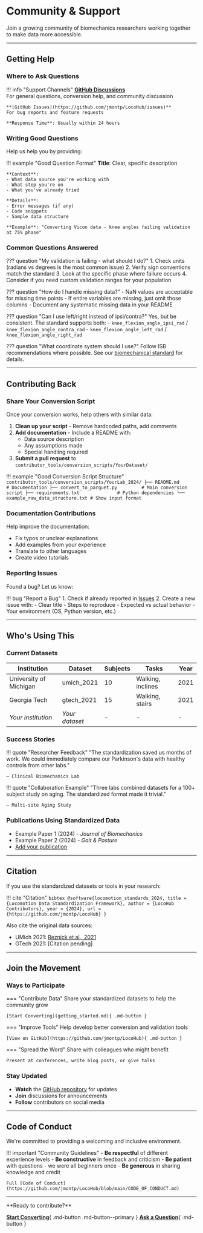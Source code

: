 # Community & Support

Join a growing community of biomechanics researchers working together to make data more accessible.

---

## Getting Help

### Where to Ask Questions

!!! info "Support Channels"
    **[GitHub Discussions](https://github.com/jmontp/LocoHub/discussions)**  
    For general questions, conversion help, and community discussion
    
    **[GitHub Issues](https://github.com/jmontp/LocoHub/issues)**  
    For bug reports and feature requests
    
    **Response Time**: Usually within 24 hours

### Writing Good Questions

Help us help you by providing:

!!! example "Good Question Format"
    **Title**: Clear, specific description
    
    **Context**:
    - What data source you're working with
    - What step you're on
    - What you've already tried
    
    **Details**:
    - Error messages (if any)
    - Code snippets
    - Sample data structure
    
    **Example**: "Converting Vicon data - knee angles failing validation at 75% phase"

### Common Questions Answered

??? question "My validation is failing - what should I do?"
    1. Check units (radians vs degrees is the most common issue)
    2. Verify sign conventions match the standard
    3. Look at the specific phase where failure occurs
    4. Consider if you need custom validation ranges for your population

??? question "How do I handle missing data?"
    - NaN values are acceptable for missing time points
    - If entire variables are missing, just omit those columns
    - Document any systematic missing data in your README

??? question "Can I use left/right instead of ipsi/contra?"
    Yes, but be consistent. The standard supports both:
    - `knee_flexion_angle_ipsi_rad` / `knee_flexion_angle_contra_rad`
    - `knee_flexion_angle_left_rad` / `knee_flexion_angle_right_rad`

??? question "What coordinate system should I use?"
    Follow ISB recommendations where possible. See our [biomechanical standard](../reference/biomechanical_standard/) for details.

---

## Contributing Back

### Share Your Conversion Script

Once your conversion works, help others with similar data:

1. **Clean up your script** - Remove hardcoded paths, add comments
2. **Add documentation** - Include a README with:
   - Data source description
   - Any assumptions made
   - Special handling required
3. **Submit a pull request** to `contributor_tools/conversion_scripts/YourDataset/`

!!! example "Good Conversion Script Structure"
    ```
    contributor_tools/conversion_scripts/YourLab_2024/
    ├── README.md                     # Documentation
    ├── convert_to_parquet.py         # Main conversion script
    ├── requirements.txt              # Python dependencies
    └── example_raw_data_structure.txt # Show input format
    ```

### Documentation Contributions

Help improve the documentation:
- Fix typos or unclear explanations
- Add examples from your experience
- Translate to other languages
- Create video tutorials

### Reporting Issues

Found a bug? Let us know:

!!! bug "Report a Bug"
    1. Check if already reported in [Issues](https://github.com/jmontp/LocoHub/issues)
    2. Create a new issue with:
       - Clear title
       - Steps to reproduce
       - Expected vs actual behavior
       - Your environment (OS, Python version, etc.)

---

## Who's Using This

### Current Datasets

| Institution | Dataset | Subjects | Tasks | Year |
|------------|---------|----------|-------|------|
| University of Michigan | umich_2021 | 10 | Walking, inclines | 2021 |
| Georgia Tech | gtech_2021 | 15 | Walking, stairs | 2021 |
| *Your institution* | *Your dataset* | - | - | - |

### Success Stories

!!! quote "Researcher Feedback"
    "The standardization saved us months of work. We could immediately compare our Parkinson's data with healthy controls from other labs."
    
    — Clinical Biomechanics Lab

!!! quote "Collaboration Example"
    "Three labs combined datasets for a 100+ subject study on aging. The standardized format made it trivial."
    
    — Multi-site Aging Study

### Publications Using Standardized Data

- Example Paper 1 (2024) - *Journal of Biomechanics*
- Example Paper 2 (2024) - *Gait & Posture*
- [Add your publication](https://github.com/jmontp/LocoHub/discussions)

---

## Citation

If you use the standardized datasets or tools in your research:

!!! cite "Citation"
    ```bibtex
    @software{locomotion_standards_2024,
      title = {Locomotion Data Standardization Framework},
      author = {LocoHub Contributors},
      year = {2024},
      url = {https://github.com/jmontp/LocoHub}
    }
    ```

Also cite the original data sources:
- UMich 2021: [Reznick et al., 2021](https://doi.org/10.1038/s41597-021-01057-9)
- GTech 2021: [Citation pending]

---

## Join the Movement

### Ways to Participate

=== "Contribute Data"
    Share your standardized datasets to help the community grow
    
    [Start Converting](getting_started.md){ .md-button }

=== "Improve Tools"
    Help develop better conversion and validation tools
    
    [View on GitHub](https://github.com/jmontp/LocoHub){ .md-button }

=== "Spread the Word"
    Share with colleagues who might benefit
    
    Present at conferences, write blog posts, or give talks

### Stay Updated

- **Watch** the [GitHub repository](https://github.com/jmontp/LocoHub) for updates
- **Join** discussions for announcements
- **Follow** contributors on social media

---

## Code of Conduct

We're committed to providing a welcoming and inclusive environment.

!!! important "Community Guidelines"
    - **Be respectful** of different experience levels
    - **Be constructive** in feedback and criticism
    - **Be patient** with questions - we were all beginners once
    - **Be generous** in sharing knowledge and credit
    
    Full [Code of Conduct](https://github.com/jmontp/LocoHub/blob/main/CODE_OF_CONDUCT.md)

---

<div class="next-steps" markdown>
**Ready to contribute?**

[**Start Converting**](getting_started.md){ .md-button .md-button--primary }
[**Ask a Question**](https://github.com/jmontp/LocoHub/discussions){ .md-button }
</div>
